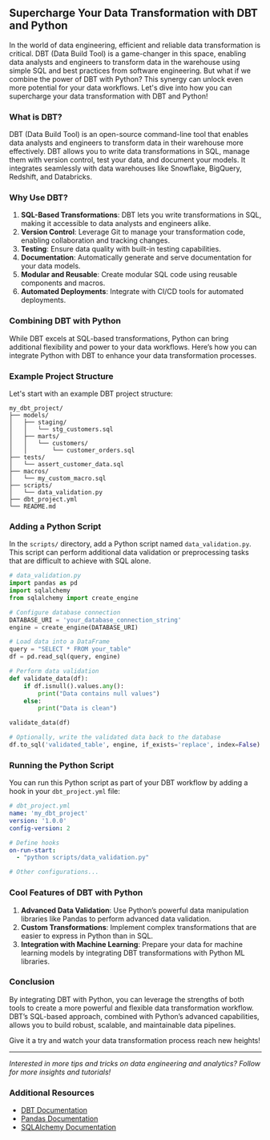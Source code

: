 ## Supercharge Your Data Transformation with DBT and Python

In the world of data engineering, efficient and reliable data transformation is critical. DBT (Data Build Tool) is a game-changer in this space, enabling data analysts and engineers to transform data in the warehouse using simple SQL and best practices from software engineering. But what if we combine the power of DBT with Python? This synergy can unlock even more potential for your data workflows. Let's dive into how you can supercharge your data transformation with DBT and Python!

### What is DBT?

DBT (Data Build Tool) is an open-source command-line tool that enables data analysts and engineers to transform data in their warehouse more effectively. DBT allows you to write data transformations in SQL, manage them with version control, test your data, and document your models. It integrates seamlessly with data warehouses like Snowflake, BigQuery, Redshift, and Databricks.

### Why Use DBT?

1. **SQL-Based Transformations**: DBT lets you write transformations in SQL, making it accessible to data analysts and engineers alike.
2. **Version Control**: Leverage Git to manage your transformation code, enabling collaboration and tracking changes.
3. **Testing**: Ensure data quality with built-in testing capabilities.
4. **Documentation**: Automatically generate and serve documentation for your data models.
5. **Modular and Reusable**: Create modular SQL code using reusable components and macros.
6. **Automated Deployments**: Integrate with CI/CD tools for automated deployments.

### Combining DBT with Python

While DBT excels at SQL-based transformations, Python can bring additional flexibility and power to your data workflows. Here’s how you can integrate Python with DBT to enhance your data transformation processes.

### Example Project Structure

Let's start with an example DBT project structure:

```
my_dbt_project/
├── models/
│   ├── staging/
│   │   └── stg_customers.sql
│   ├── marts/
│   │   └── customers/
│   │       └── customer_orders.sql
├── tests/
│   └── assert_customer_data.sql
├── macros/
│   └── my_custom_macro.sql
├── scripts/
│   └── data_validation.py
├── dbt_project.yml
└── README.md
```

### Adding a Python Script

In the `scripts/` directory, add a Python script named `data_validation.py`. This script can perform additional data validation or preprocessing tasks that are difficult to achieve with SQL alone.

```python
# data_validation.py
import pandas as pd
import sqlalchemy
from sqlalchemy import create_engine

# Configure database connection
DATABASE_URI = 'your_database_connection_string'
engine = create_engine(DATABASE_URI)

# Load data into a DataFrame
query = "SELECT * FROM your_table"
df = pd.read_sql(query, engine)

# Perform data validation
def validate_data(df):
    if df.isnull().values.any():
        print("Data contains null values")
    else:
        print("Data is clean")

validate_data(df)

# Optionally, write the validated data back to the database
df.to_sql('validated_table', engine, if_exists='replace', index=False)
```

### Running the Python Script

You can run this Python script as part of your DBT workflow by adding a hook in your `dbt_project.yml` file:

```yaml
# dbt_project.yml
name: 'my_dbt_project'
version: '1.0.0'
config-version: 2

# Define hooks
on-run-start:
  - "python scripts/data_validation.py"

# Other configurations...
```

### Cool Features of DBT with Python

1. **Advanced Data Validation**: Use Python’s powerful data manipulation libraries like Pandas to perform advanced data validation.
2. **Custom Transformations**: Implement complex transformations that are easier to express in Python than in SQL.
3. **Integration with Machine Learning**: Prepare your data for machine learning models by integrating DBT transformations with Python ML libraries.

### Conclusion

By integrating DBT with Python, you can leverage the strengths of both tools to create a more powerful and flexible data transformation workflow. DBT’s SQL-based approach, combined with Python’s advanced capabilities, allows you to build robust, scalable, and maintainable data pipelines.

Give it a try and watch your data transformation process reach new heights!

---

*Interested in more tips and tricks on data engineering and analytics? Follow for more insights and tutorials!*

### Additional Resources

- [DBT Documentation](https://docs.getdbt.com/)
- [Pandas Documentation](https://pandas.pydata.org/docs/)
- [SQLAlchemy Documentation](https://docs.sqlalchemy.org/en/14/)